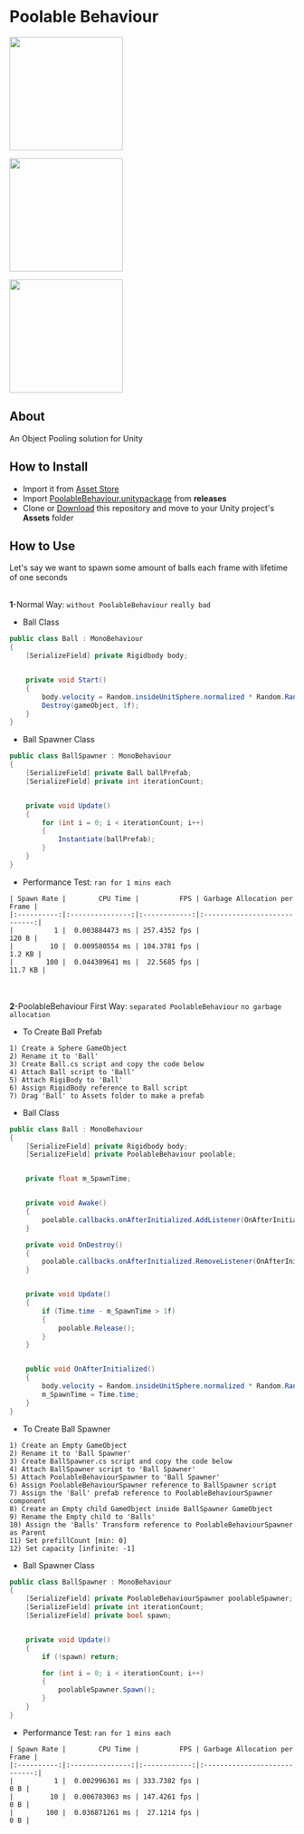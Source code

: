 # Poolable Behaviour

[<img src="https://makaka.org/wp-content/uploads/2022/02/new-unity-asset-store-badge-full.png" width="200" />][assetstore]

[<img src="https://images.squarespace-cdn.com/content/v1/5bbc502865019fe7b132cdc0/1619022573920-HXS3VG6DNLBH6NYX2963/discord-button.png" width="200" />][discord]

[<img src="https://cdn.buymeacoffee.com/buttons/v2/default-yellow.png" width="200" />][coffee]

[assetstore]: https://assetstore.unity.com/
[discord]: https://discord.gg/mKG9vkyEDX
[coffee]: https://www.buymeacoffee.com/emreberat
[releases]: https://github.com/EmreBeratKR/PoolableBehaviour/releases
[download]: https://github.com/EmreBeratKR/PoolableBehaviour/releases

## About

An Object Pooling solution for Unity

## How to Install

- Import it from [Asset Store][assetstore]
- Import [PoolableBehaviour.unitypackage][releases] from **releases**
- Clone or [Download][download] this repository and move to your Unity project's **Assets** folder

## How to Use

Let's say we want to spawn some amount of balls each frame with lifetime of one seconds
<br><br>

**1**-Normal Way: ```without PoolableBehaviour``` ```really bad```

- Ball Class
```cs
public class Ball : MonoBehaviour
{
    [SerializeField] private Rigidbody body;


    private void Start()
    {
        body.velocity = Random.insideUnitSphere.normalized * Random.Range(10f, 30f);
        Destroy(gameObject, 1f);
    }
}
```

- Ball Spawner Class
```cs
public class BallSpawner : MonoBehaviour
{
    [SerializeField] private Ball ballPrefab;
    [SerializeField] private int iterationCount;


    private void Update()
    {
        for (int i = 0; i < iterationCount; i++)
        {
            Instantiate(ballPrefab);
        }
    }
}
```
- Performance Test: ```ran for 1 mins each```
```
| Spawn Rate |        CPU Time |          FPS | Garbage Allocation per Frame |
|:----------:|:---------------:|:------------:|:----------------------------:|
|          1 |  0.003884473 ms | 257.4352 fps |                        120 B |
|         10 |  0.009580554 ms | 104.3781 fps |                       1.2 KB |
|        100 |  0.044309641 ms |  22.5685 fps |                      11.7 KB |
```
<br><br>
**2**-PoolableBehaviour First Way: ```separated PoolableBehaviour``` ```no garbage allocation```

- To Create Ball Prefab

```1) Create a Sphere GameObject```
<br>
```2) Rename it to 'Ball'```
<br>
```3) Create Ball.cs script and copy the code below```
<br>
```4) Attach Ball script to 'Ball'```
<br>
```5) Attach RigiBody to 'Ball'```
<br>
```6) Assign RigidBody reference to Ball script```
<br>
```7) Drag 'Ball' to Assets folder to make a prefab```

- Ball Class
```cs
public class Ball : MonoBehaviour
{
    [SerializeField] private Rigidbody body;
    [SerializeField] private PoolableBehaviour poolable;


    private float m_SpawnTime;


    private void Awake()
    {
        poolable.callbacks.onAfterInitialized.AddListener(OnAfterInitialized);
    }

    private void OnDestroy()
    {
        poolable.callbacks.onAfterInitialized.RemoveListener(OnAfterInitialized);
    }


    private void Update()
    {
        if (Time.time - m_SpawnTime > 1f)
        {
            poolable.Release();
        }
    }


    public void OnAfterInitialized()
    {
        body.velocity = Random.insideUnitSphere.normalized * Random.Range(10f, 30f);
        m_SpawnTime = Time.time;
    }
}
```

- To Create Ball Spawner

```1) Create an Empty GameObject```
<br>
```2) Rename it to 'Ball Spawner'```
<br>
```3) Create BallSpawner.cs script and copy the code below```
<br>
```4) Attach BallSpawner script to 'Ball Spawner'```
<br>
```5) Attach PoolableBehaviourSpawner to 'Ball Spawner'```
<br>
```6) Assign PoolableBehaviourSpawner reference to BallSpawner script```
<br>
```7) Assign the 'Ball' prefab reference to PoolableBehaviourSpawner component```
<br>
```8) Create an Empty child GameObject inside BallSpawner GameObject```
<br>
```9) Rename the Empty child to 'Balls'```
<br>
```10) Assign the 'Balls' Transform reference to PoolableBehaviourSpawner as Parent```
<br>
```11) Set prefillCount [min: 0]```
<br>
```12) Set capacity [infinite: -1]```

- Ball Spawner Class
```cs
public class BallSpawner : MonoBehaviour
{
    [SerializeField] private PoolableBehaviourSpawner poolableSpawner;
    [SerializeField] private int iterationCount;
    [SerializeField] private bool spawn;


    private void Update()
    {
        if (!spawn) return;

        for (int i = 0; i < iterationCount; i++)
        {
            poolableSpawner.Spawn();
        }
    }
}
```
- Performance Test: ```ran for 1 mins each```
```
| Spawn Rate |        CPU Time |          FPS | Garbage Allocation per Frame |
|:----------:|:---------------:|:------------:|:----------------------------:|
|          1 |  0.002996361 ms | 333.7382 fps |                          0 B |
|         10 |  0.006783063 ms | 147.4261 fps |                          0 B |
|        100 |  0.036871261 ms |  27.1214 fps |                          0 B |
```
